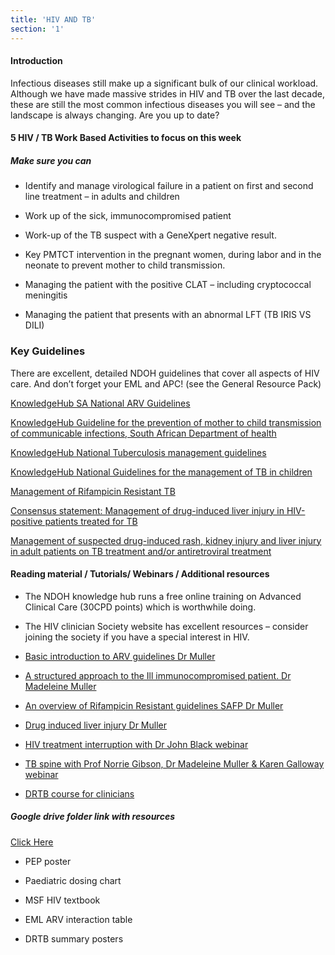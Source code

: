 ```yaml
---
title: 'HIV AND TB'
section: '1'
---
```


#### Introduction

Infectious diseases still make up a significant bulk of our clinical workload. Although
we have made massive strides in HIV and TB over the last decade, these are still the most common
infectious diseases you will see – and the landscape is always changing. Are you up to date?

#### 5 HIV / TB Work Based Activities to focus on this week

##### Make sure you can

- Identify and manage virological failure in a patient on first and second line treatment – in
adults and children

- Work up of the sick, immunocompromised patient

- Work-up of the TB suspect with a GeneXpert negative result.

- Key PMTCT intervention in the pregnant women, during labor and in the neonate to prevent
mother to child transmission.

- Managing the patient with the positive CLAT – including cryptococcal meningitis

- Managing the patient that presents with an abnormal LFT (TB IRIS VS DILI)

### Key Guidelines

There are excellent, detailed NDOH guidelines that cover all aspects of HIV care. And don’t forget
your EML and APC! (see the General Resource Pack)

[KnowledgeHub SA National ARV Guidelines](https://www.knowledgehub.org.za/system/files/elibdownloads/2020-05/2019%20ART%20Guideline%2028042020%20pdf.pdf)

[KnowledgeHub Guideline for the prevention of mother to child transmission of communicable infections, South African Department of health](https://www.knowledgehub.org.za/system/files/elibdownloads/2019-10/PMTCT%20Guideline%2028%20October%20signed.pdf)

[KnowledgeHub National Tuberculosis management guidelines](https://www.knowledgehub.org.za/elibrary/national-tuberculosis-management-guidelines)

[KnowledgeHub National Guidelines for the management of TB in children](https://www.knowledgehub.org.za/elibrary/national-guidelines-management-tuberculosis-children)

[Management of Rifampicin Resistant TB](https://www.health.gov.za/wp-content/uploads/2020/11/management-of-rifampicin-resistant-tb-booklet-0220-v11.pdf)

[Consensus statement: Management of drug-induced liver injury in HIV-positive patients treated for TB](https://sahivsoc.org/Files/Consensus%20Statement_Management%20of%20drug-induced%20liver%20injury%20in%20HIV%20positive%20pts%20treated%20for%20TB%20(Oct%202013).pdf)

[Management of suspected drug-induced rash, kidney injury and liver injury in adult patients on TB treatment and/or antiretroviral treatment](http://www.mic.uct.ac.za/sites/default/files/image_tool/images/51/ADE%20Booklet_July2020_final171120.pdf)

#### Reading material / Tutorials/ Webinars / Additional resources

- The NDOH knowledge hub runs a free online training on Advanced Clinical Care (30CPD
points) which is worthwhile doing.

- The HIV clinician Society website has excellent resources – consider joining the society if you
have a special interest in HIV.

- [Basic introduction to ARV guidelines Dr Muller](https://youtu.be/pDK9okgbDP4)

- [A structured approach to the Ill immunocompromised patient. Dr Madeleine Muller](https://youtu.be/DcfCE0hS_gI)

- [An overview of Rifampicin Resistant guidelines SAFP Dr Muller](https://safpj.co.za/index.php/safpj/article/view/5092/6017)

- [Drug induced liver injury Dr Muller](https://youtu.be/WDBi7GD8F3Y)

- [HIV treatment interruption with Dr John Black webinar](https://youtu.be/wu_tnQTsWcY)

- [TB spine with Prof Norrie Gibson, Dr Madeleine Muller & Karen Galloway webinar](https://youtu.be/5MbfoiWJ9wU)

- [DRTB course for clinicians](https://youtube.com/playlist?list=PL2IvCQAf-vTsRnw7WPoKUBL0DXVTnQXjw)

##### Google drive folder link with resources

[Click Here](https://drive.google.com/drive/folders/16Cvo67UoIKuehd_hrzHhaYQ1kcehk8h_?usp=sharing)

- PEP poster

- Paediatric dosing chart

- MSF HIV textbook

- EML ARV interaction table

- DRTB summary posters

<!--
    This is a comment and is not displayed on the website. Do not alter this text between arrows (->).
    To change the content in this file, simply retype/ copy+paste any text above, as you would in a normal text file/ word document.

    Do not change the "title:" title, or the ---. Only change the text inside '' for that section.

    The hashtag ( # ) symbols followed by a space and then text show a heading. The more #s you have, the smaller/"less important" the heading. You can add up to 6 # but we suggest max 4 #. make sure each heading is on a separate line.

    The text surrounded by double  stars ( ** ) with no space show bold text.

    <iframe> is the code for a youtube video. To link a youtube video, go onto youtube, right click on the video when watching it, and select **"Copy embed code"**, paste what you copied EXACTLY into the markdown file. OR, watch this tutorial: https://www.youtube.com/watch?v=vGHrJDmepI0 

    Links are created with the following: [Link text that is displayed on the website](url)

    PDF of a learning portal page:
    
    <object data="/pdfs/PORTAL/[FILE PATH TO YOUR PDF]" type="application/pdf" width="100%" height="800px">
        <embed src="/pdfs/PORTAL/[FILE PATH TO YOUR PDF]">
            <p>This browser does not support PDFs. Please download the PDF to view it: <a href="/pdfs/PORTAL/[FILE PATH TO YOUR PDF]">Download PDF</a>.</p>
        </embed>
    </object> 

    Please refer to the "HOW TO USE" or "HOW TO USE SHORT" files for more information.
 -->